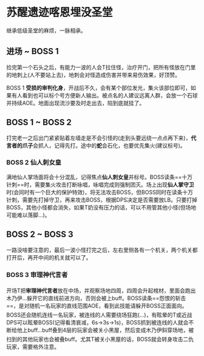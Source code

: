 # 苏醒遗迹喀恩埋没圣堂

继承低级圣堂的麻烦，一脉相承。

## 进场 ~ BOSS 1

捡完第一个石头之后，有能力一波的人会T拉住怪，治疗开门，把所有怪放在门里的地刺上(人不要站上去)，地刺会对怪造成伤害并带来易伤效果，好顶赞。

BOSS 1 **受损的审判化身**，开战后不久，会有某个部位发光，集火该部位即可，如果有人看到也可以标个号方便新人输出。被点名的人建议远离人群，会放一个石球并持续AOE。地面出现流沙要及时走出去，陷到底就挂了。

## BOSS 1 ~ BOSS 2

打完老一之后出门紧紧贴着左墙走是不会引怪的(走到头要远绕一点点再下来)，**代言者的爪子**会抓人，记得先打。途中的**蛇**会石化，也要优先集火(建议标号)。

### BOSS 2 仙人刺女皇
满地仙人掌场面将会十分混乱，记得焦点**仙人刺女皇**并标号。BOSS读条==十万针刺==时，需要集火攻击打断咏唱，咏唱完成则强制团灭。场上出现**仙人掌守卫**时(会同时有一个巨大的保护特效)，将无法攻击BOSS，但BOSS同时在读条十万针刺，需要先打掉守卫，再来攻击BOSS，根据DPS决定是否需要放LB。只要打掉BOSS，其他小怪都会消失，如果T奶没有压力的话，可以不用管其他小怪(但场地可能难以落脚…)。

## BOSS 2 ~ BOSS 3

一路没啥要注意的，最后一波小怪打完之后，左右里侧各有一个机关，两个机关都打开后，再开中间的机关就可以了。

### BOSS 3 审理神代言者
开场<img class="no-zoom sm-icon" :src="$withBase('/images/jobs/tank.png')" height="20">T把**审理神代言者**放在中场，并观察场地四周，四周会升起棺材，里面会跑出木乃伊…躲开它的直线前进方向，否则会被上buff。BOSS读条==怨恨的斩击==，是对随机一名玩家的直线范围AOE，看到此技能请躲开BOSS正面面向。BOSS还会随机连线一名玩家，被连线的人需要绕场狂跑(…)，有眩晕的<img class="no-zoom sm-icon" :src="$withBase('/images/jobs/tank.png')" height="20">T或<img class="no-zoom sm-icon" :src="$withBase('/images/jobs/dps.png')" height="20">近战DPS可以眩晕BOSS(记得看清衰减，6s→3s→1s)，BOSS抓到被连线的人就会不断给他上buff…buff叠到4层的玩家会被关小黑屋，然后变成木乃伊斜穿场地，被扫到的其他玩家也会被叠buff。尤其<img class="no-zoom sm-icon" :src="$withBase('/images/jobs/tank.png')" height="20">T被关小黑屋的话，BOSS就会转身攻击二仇玩家，需要格外注意。